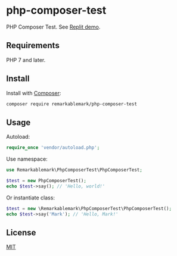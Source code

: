 # php-composer-test

PHP Composer Test. See [Replit demo](https://replit.com/@remarkablemark/php-composer-test#main.php).

## Requirements

PHP 7 and later.

## Install

Install with [Composer](http://getcomposer.org/):

```sh
composer require remarkablemark/php-composer-test
```

## Usage

Autoload:

```php
require_once 'vendor/autoload.php';
```

Use namespace:

```php
use Remarkablemark\PhpComposerTest\PhpComposerTest;

$test = new PhpComposerTest();
echo $test->say(); // 'Hello, world!'
```

Or instantiate class:

```php
$test = new \Remarkablemark\PhpComposerTest\PhpComposerTest();
echo $test->say('Mark'); // 'Hello, Mark!'
```

## License

[MIT](LICENSE)

